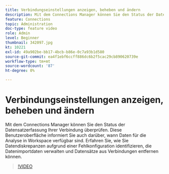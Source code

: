 ```yaml
---
title: Verbindungseinstellungen anzeigen, beheben und ändern
description: Mit dem Connections Manager können Sie den Status der Datensatzerfassung Ihrer Verbindung überprüfen. Diese Benutzeroberfläche informiert Sie auch darüber, wann Daten für die Analyse in Workspace verfügbar sind.
feature: Connections
topic: Administration
doc-type: feature video
role: Admin
level: Beginner
thumbnail: 342097.jpg
kt: 10221
exl-id: 49a902be-bb17-4bcb-b86e-0c7a93b1d580
source-git-commit: ea4f1ebf6ccff886dc6b2f5cac29cb890620739e
workflow-type: tm+mt
source-wordcount: '87'
ht-degree: 0%

---
```


# Verbindungseinstellungen anzeigen, beheben und ändern

Mit dem Connections Manager können Sie den Status der Datensatzerfassung Ihrer Verbindung überprüfen. Diese Benutzeroberfläche informiert Sie auch darüber, wann Daten für die Analyse in Workspace verfügbar sind. Erfahren Sie, wie Sie Datendiskrepanzen aufgrund einer Fehlkonfiguration identifizieren, die Datenimportdaten verwalten und Datensätze aus Verbindungen entfernen können.

>[!VIDEO](https://video.tv.adobe.com/v/342097/?quality=12&learn=on)
